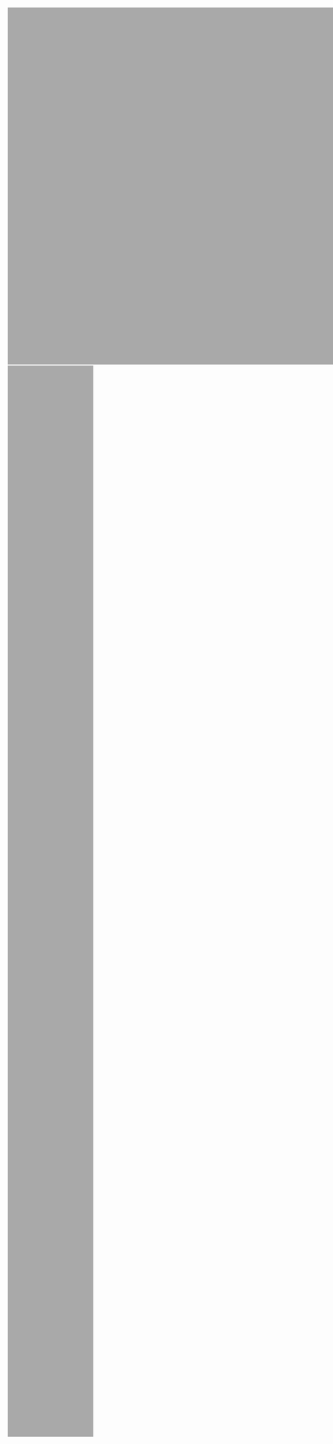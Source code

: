 <!doctype>
<html>
    <head>
        <meta name="viwport" content="width=device-width">
        <style>
            header {
    height: 20vh;
    width: 100vw;
    background-color: darkgray;
    margin: 2px;            
}
            section {
    height: 60vh;
    width: 20vw;
    background-color: darkgrey;
    margin: 2px;
}
        </style>
    </head>
    <body>
        <header></header>
        <section>
            <aside></aside>
            <nav></nav>
        </section>
        <footer></footer>
    </body>
</html>
